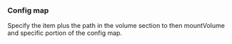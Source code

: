 ### Config map

Specify the item plus the path in the volume section to then mountVolume and specific portion of the config map.
